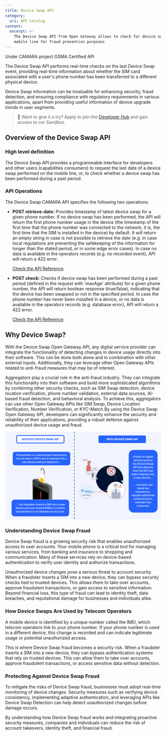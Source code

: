 ```yaml
---
title: Device Swap API
category:
  uri: API Catalog
content:
  excerpt: >-
    The Device Swap API from Open Gateway allows to check for device swaps on a
    mobile line for fraud prevention purposes
---
```


<div style={{display: 'flex', gap: '8px', marginBottom: '15px'}}>
  <span style={{backgroundColor: '#f0f0f0', border: '1px solid #ccc', borderRadius: '15px', padding: '4px 12px', fontSize: '12px', fontWeight: 'bold', color: '#666'}}>Under CAMARA project</span>
  <span style={{backgroundColor: '#8a8a8a', color: 'white', borderRadius: '15px', padding: '4px 12px', fontSize: '12px', fontWeight: 'bold'}}>GSMA Certified API</span>
</div>

The Device Swap API performs real-time checks on the last Device Swap event, providing real-time information about whether the SIM card associated with a user's phone number has been transferred to a different physical device.

Device Swap information can be invaluable for enhancing security, fraud detection, and ensuring compliance with regulatory requirements in various applications, apart from providing useful information of device upgrade trends in user segments.

> 📘 Want to give it a try?
> Apply to join the [Developer Hub](https://opengateway.telefonica.com/en/developer-hub/join) and gain access to our Sandbox.

## Overview of the Device Swap API

### High level definition

The Device Swap API provides a programmable interface for developers and other users (capabilities consumers) to request the last date of a device swap performed on the mobile line, or, to check whether a device swap has been performed during a past period.

### API Operations

The Device Swap CAMARA API specifies the following two operations:

- **POST retrieve-date:** Provides timestamp of latest device swap for a given phone number. If no device swap has been performed, the API will return the first phone number usage in the device (the timestamp of the first time that the phone number was connected to the network, it is, the first time that the SIM is installed in the device) by default. It will return an empty string in case is not possible to retrieve the date (e.g. in case local regulations are preventing the safekeeping of the information for longer than the stated period, or in some edge error cases). In case no data is available in the operators records (e.g. no recorded event), API will return a 422 error.

  [Check the API Reference](/reference/retrievedeviceswapdate-3)

- **POST check:** Checks if device swap has been performed during a past period (defined in the request with 'maxAge' attribute) for a given phone number, the API will return boolean response (true/false), indicating that the device has been swapped or not in the specified period. In case the phone number has never been installed in a device, or no data is available in the operators records (e.g. database error), API will return a 422 error.

  [Check the API Reference](/reference/retrievedeviceswapdate-3)

## Why Device Swap?

With the Device Swap Open Gateway API, any digital service provider can integrate the functionality of detecting changes in device usage directly into their software. This can be done both alone and in combination with other external inputs. Additionally, they can leverage other Open Gateway APIs related to anti-fraud measures that may be of interest.

Aggregators play a crucial role in the anti-fraud industry. They can integrate this functionality into their software and build more sophisticated algorithms by combining other security checks, such as SIM Swap detection, device location verification, phone number validation, external data sources, AI-based fraud detection, and behavioral analysis. To achieve this, aggregators can use other Open Gateway APIs like SIM Swap, Device Location Verification, Number Verification, or KYC-Match.By using the Device Swap Open Gateway API, developers can significantly enhance the security and reliability of their applications, providing a robust defense against unauthorized device usage and fraud.

![DeviceSwap](https://github.com/Telefonica/opengateway-developers-website/raw/main/v0/catalog/deviceswap/images/DeviceSwap.png)

### Understanding Device Swap Fraud

Device Swap fraud is a growing security risk that enables unauthorized access to user accounts. Your mobile phone is a critical tool for managing various services, from banking and insurance to shopping and communication. Many of these services rely on device-based authentication to verify user identity and authorize transactions.

Unauthorized device changes pose a serious threat to account security. When a fraudster inserts a SIM into a new device, they can bypass security checks tied to trusted devices. This allows them to take over accounts, approve fraudulent transactions, or gain access to sensitive information. Beyond financial loss, this type of fraud can lead to identity theft, data breaches, and reputational damage for businesses and individuals alike.

### How Device Swaps Are Used by Telecom Operators

A mobile device is identified by a unique number called the IMEI, which telecom operators link to your phone number. If your phone number is used in a different device, this change is recorded and can indicate legitimate usage or potential unauthorized access.

This is where Device Swap fraud becomes a security risk. When a fraudster inserts a SIM into a new device, they can bypass authentication systems that rely on trusted devices. This can allow them to take over accounts, approve fraudulent transactions, or access sensitive data without detection.

### Protecting Against Device Swap Fraud

To mitigate the risks of Device Swap fraud, businesses must adopt real-time monitoring of device changes. Security measures such as verifying device consistency, implementing adaptive authentication, and leveraging APIs like Device Swap Detection can help detect unauthorized changes before damage occurs.

By understanding how Device Swap fraud works and integrating proactive security measures, companies and individuals can reduce the risk of account takeovers, identity theft, and financial fraud.
